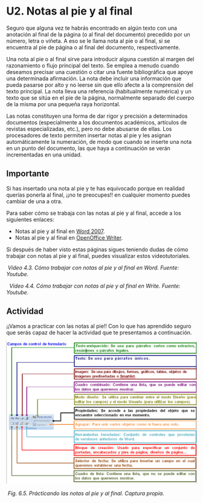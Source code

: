 # U2. Notas al pie y al final

Seguro que alguna vez te habrás encontrado en algún texto con una anotación al final de la página (o al final del documento) precedido por un número, letra o viñeta. A eso se le llama nota al pie o al final, si se encuentra al pie de página o al final del documento, respectivamente.

Una nota al pie o al final sirve para introducir alguna cuestión al margen del razonamiento o flujo principal del texto. Se emplea a menudo cuando deseamos precisar una cuestión o citar una fuente bibliográfica que apoye una determinada afirmación. La nota debe incluir una información que pueda pasarse por alto y no leerse sin que ello afecte a la comprensión del texto principal. La nota lleva una referencia (habitualmente numérica) y un texto que se sitúa en el pie de la página, normalmente separado del cuerpo de la misma por una pequeña raya horizontal.

Las notas constituyen una forma de dar rigor y precisión a determinados documentos (especialmente a los documentos académicos, artículos de revistas especializadas, etc.), pero no debe abusarse de ellas. Los procesadores de texto permiten insertar notas al pie y les asignan automáticamente la numeración, de modo que cuando se inserte una nota en un punto del documento, las que haya a continuación se verán incrementadas en una unidad.

## Importante

Si has insertado una nota al pie y te has equivocado porque en realidad querías ponerla al final, ¡¡no te preocupes!! en cualquier momento puedes cambiar de una a otra.

Para saber cómo se trabaja con las notas al pie y al final, accede a los siguientes enlaces:

*   Notas al pie y al final en [Word 2007](http://office.microsoft.com/es-es/word-help/insertar-o-eliminar-una-nota-al-pie-o-una-nota-al-final-HP001226522.aspx?CTT=1 "Notas al pie y al final en Word").
*   Notas al pie y al final en [OpenOffice Writer](http://wiki.open-office.es/Notas_al_pie_y_notas_al_final "Notas al pie y al final en Write").

Si después de haber visto estas páginas sigues teniendo dudas de cómo trabajar con notas al pie y al final, puedes visualizar estos videotutoriales.

 _Vídeo 4.3. Cómo trabajar con notas al pie y al final en Word. Fuente: Youtube._

  _Vídeo 4.4. Cómo trabajar con notas al pie y al final en Write. Fuente: Youtube._

## Actividad

¡¡Vamos a practicar con las notas al pie!! Con lo que has aprendido seguro que serás capaz de hacer la actividad que te presentamos a continuación.


![](img/Imagen_05.jpg)


 _Fig. 6.5. Prácticando las notas al pie y al final. Captura propia._


